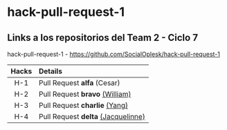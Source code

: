 # hack-pull-request-1
## Links a los repositorios del Team 2 - Ciclo 7

hack-pull-request-1 - https://github.com/SocialOplesk/hack-pull-request-1 

| Hacks | Details |
| :---: | :--- |
| H-1 |	Pull Request **alfa** (Cesar) |
| H-2  | Pull Request **bravo** [(William)](https://github.com/Sanktah/hg_1_bravo/) |
| H-3	| Pull Request **charlie** [(Yang)](https://github.com/yangrangel/hg_1_charlie/) |
| H-4 |	Pull Request **delta** [(Jacquelinne)](https://github.com/jacquelinneb/hg_1_delta) |
